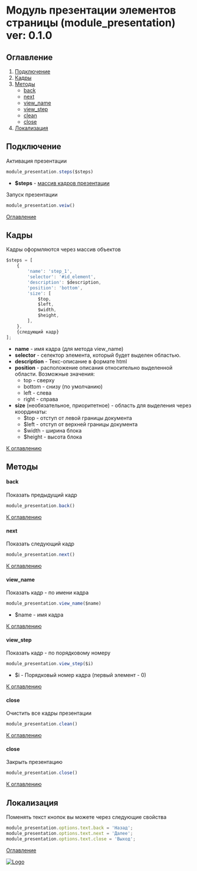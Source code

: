 # Модуль презентации элементов страницы (module_presentation) ver: 0.1.0

## Оглавление

1. [Подключение](#Подключение)
2. [Кадры](#Кадры)
3. [Методы](#Методы)
	- [back](#back)
	- [next](#next)
	- [view_name](#view_name)
	- [view_step](#view_step)
	- [clean](#clean)
	- [close](#close)
4. [Локализация](#Локализация)



## Подключение

Активация презентации

```JavaScript
module_presentation.steps($steps)
```

- **$steps** - [массив кадров презентации](#Кадры)

Запуск презентации
```JavaScript
module_presentation.veiw()
```

[Оглавление](#Оглавление)


## Кадры

Кадры оформляются через массив объектов

```JavaScript
$steps = [
	{
		'name': 'step_1',
		'selector': '#id_element',
		'description': $description,
		'position': 'bottom',
		'size': [
			$top,
			$left,
			$width,
			$height,
		],
	},
	{следующий кадр}
];
```

- **name** - имя кадра (для метода view_name)
- **selector** - селектор элемента, который будет выделен областью.
- **description** - Текс-описание в формате html
- **position** - расположение описания относительно выделенной области. Возможные значения:
	- top - сверху
	- bottom - снизу (по умолчанию)
	- left - слева
	- right - справа
- **size** (необязательное, приоритетное) - область для выделения через координаты:
	- $top - отступ от левой границы документа
	- $left - отступ от верхней границы документа
	- $width - ширина блока
	- $height - высота блока


[К оглавлению](#Оглавление)

## Методы

#### back

Показать предыдущий кадр

```JavaScript
module_presentation.back()
```

[К оглавлению](#Оглавление)

#### next

Показать следующий кадр

```JavaScript
module_presentation.next()
```

[К оглавлению](#Оглавление)

#### view_name

Показать кадр - по имени кадра

 ```JavaScript
 module_presentation.view_name($name)
 ```

- $name - имя кадра

[К оглавлению](#Оглавление)

#### view_step

Показать кадр - по порядковому номеру

```JavaScript
module_presentation.view_step($i)
```

- $i - Порядковый номер кадра (первый элемент - 0)

[К оглавлению](#Оглавление)

#### close

Очистить все кадры презентации

```JavaScript
module_presentation.clean()
```

[К оглавлению](#Оглавление)

#### close

Закрыть презентацию

```JavaScript
module_presentation.close()
```

[К оглавлению](#Оглавление)

## Локализация

Поменять текст кнопок вы можете через следующие свойства

```JavaScript
module_presentation.options.text.back = 'Назад';
module_presentation.options.text.next = 'Далее';
module_presentation.options.text.close = 'Выход';
```

[Оглавление](#Оглавление)

[![Logo](https://avatars0.githubusercontent.com/u/32844979?s=50 "RusaDrako")](https://github.com/RusaDrako/)
